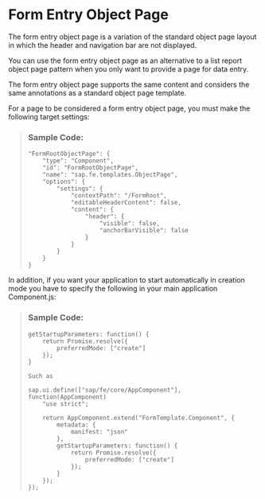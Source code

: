 <!-- loio533f7e7f59854cb08ce8074814ae83c5 -->

# Form Entry Object Page

The form entry object page is a variation of the standard object page layout in which the header and navigation bar are not displayed.

You can use the form entry object page as an alternative to a list report object page pattern when you only want to provide a page for data entry.

The form entry object page supports the same content and considers the same annotations as a standard object page template.

For a page to be considered a form entry object page, you must make the following target settings:

> ### Sample Code:  
> ```
> "FormRootObjectPage": {                      
>     "type": "Component",                     
>     "id": "FormRootObjectPage",              
>     "name": "sap.fe.templates.ObjectPage",   
>     "options": {                             
>         "settings": {                        
>             "contextPath": "/FormRoot",         
>             "editableHeaderContent": false,  
>             "content": {                     
>                 "header": {                  
>                     "visible": false,        
>                     "anchorBarVisible": false
>                 }                            
>             }                                
>         }                                    
>     }                                        
> }  
> ```

In addition, if you want your application to start automatically in creation mode you have to specify the following in your main application Component.js:

> ### Sample Code:  
> ```
> getStartupParameters: function() {
>     return Promise.resolve({      
>         preferredMode: ["create"] 
>     });                           
> }                                 
>  
> Such as 
>  
> sap.ui.define(["sap/fe/core/AppComponent"], function(AppComponent) 
>     "use strict";                                                  
>                                                         
>     return AppComponent.extend("FormTemplate.Component", {         
>         metadata: {                                                
>             manifest: "json"                                       
>         },                                                         
>         getStartupParameters: function() {                         
>             return Promise.resolve({                               
>                 preferredMode: ["create"]                          
>             });                                                    
>         }                                                          
>     });                                                            
> }); 
> ```

